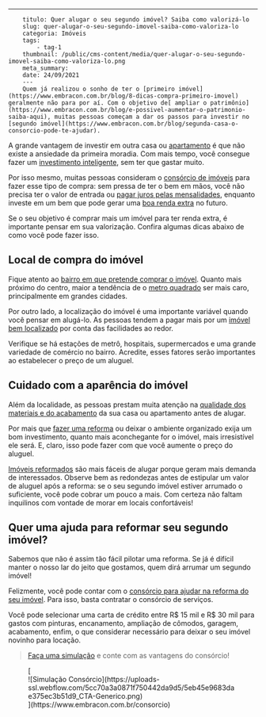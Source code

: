 ---
        titulo: Quer alugar o seu segundo imóvel? Saiba como valorizá-lo
        slug: quer-alugar-o-seu-segundo-imovel-saiba-como-valoriza-lo
        categoria: Imóveis
        tags:
            - tag-1
        thumbnail: /public/cms-content/media/quer-alugar-o-seu-segundo-imovel-saiba-como-valoriza-lo.png
        meta_summary: 
        date: 24/09/2021
        ---
        Quem já realizou o sonho de ter o [primeiro imóvel](https://www.embracon.com.br/blog/8-dicas-compra-primeiro-imovel) geralmente não para por aí. Com o objetivo de[ ampliar o patrimônio](https://www.embracon.com.br/blog/e-possivel-aumentar-o-patrimonio-saiba-aqui), muitas pessoas começam a dar os passos para investir no [segundo imóvel](https://www.embracon.com.br/blog/segunda-casa-o-consorcio-pode-te-ajudar).

A grande vantagem de investir em outra casa ou [apartamento](https://www.embracon.com.br/blog/como-comprar-um-apartamento) é que não existe a ansiedade da primeira moradia. Com mais tempo, você consegue fazer um [investimento inteligente](https://www.embracon.com.br/blog/8-motivos-que-comprovam-que-consorcio-e-investimento), sem ter que gastar muito.

Por isso mesmo, muitas pessoas consideram o [consórcio de imóveis](https://www.embracon.com.br/consorcio-de-imoveis) para fazer esse tipo de compra: sem pressa de ter o bem em mãos, você não precisa ter o valor de entrada ou [pagar juros pelas mensalidades](https://www.embracon.com.br/blog/parcela-de-consorcio-tem-juros), enquanto investe em um bem que pode gerar uma [boa renda extra](https://www.embracon.com.br/blog/qual-o-melhor-investimento-para-r-50-r-500-ou-r-5000) no futuro.

Se o seu objetivo é comprar mais um imóvel para ter renda extra, é importante pensar em sua valorização. Confira algumas dicas abaixo de como você pode fazer isso.

Local de compra do imóvel
-------------------------

Fique atento ao [bairro em que pretende comprar o imóvel](https://www.embracon.com.br/blog/saiba-o-que-considerar-ao-escolher-um-bairro-para-morar). Quanto mais próximo do centro, maior a tendência de o [metro quadrado](https://www.embracon.com.br/blog/melhores-cidades-para-viver-com-valores-de-metro-quadrado) ser mais caro, principalmente em grandes cidades.

Por outro lado, a localização do imóvel é uma importante variável quando você pensar em alugá-lo. As pessoas tendem a pagar mais por um [imóvel bem localizado](https://www.embracon.com.br/blog/conheca-as-melhores-cidades-para-se-viver-no-brasil-2) por conta das facilidades ao redor.

Verifique se há estações de metrô, hospitais, supermercados e uma grande variedade de comércio no bairro. Acredite, esses fatores serão importantes ao estabelecer o preço de um aluguel.

Cuidado com a aparência do imóvel
---------------------------------

Além da localidade, as pessoas prestam muita atenção na [qualidade dos materiais e do acabamento](https://www.embracon.com.br/blog/como-escolher-revestimentos-para-a-sua-casa) da sua casa ou apartamento antes de alugar.

Por mais que [fazer uma reforma](https://www.embracon.com.br/blog/entenda-como-evitar-dores-de-cabeca-com-obras-e-reformas) ou deixar o ambiente organizado exija um bom investimento, quanto mais aconchegante for o imóvel, mais irresistível ele será. E, claro, isso pode fazer com que você aumente o preço do aluguel.

[Imóveis reformados](https://www.embracon.com.br/blog/quando-e-por-que-reformar-a-sua-casa-saiba-aqui) são mais fáceis de alugar porque geram mais demanda de interessados. Observe bem as redondezas antes de estipular um valor de aluguel após a reforma: se o seu segundo imóvel estiver arrumado o suficiente, você pode cobrar um pouco a mais. Com certeza não faltam inquilinos com vontade de morar em locais confortáveis!

Quer uma ajuda para reformar seu segundo imóvel?
------------------------------------------------

Sabemos que não é assim tão fácil pilotar uma reforma. Se já é difícil manter o nosso lar do jeito que gostamos, quem dirá arrumar um segundo imóvel!

Felizmente, você pode contar com o [consórcio para ajudar na reforma do seu imóvel](https://www.embracon.com.br/blog/consorcio-de-servicos-para-reformas-e-decoracao). Para isso, basta contratar o consórcio de serviços.

Você pode selecionar uma carta de crédito entre R$ 15 mil e R$ 30 mil para gastos com pinturas, encanamento, ampliação de cômodos, garagem, acabamento, enfim, o que considerar necessário para deixar o seu imóvel novinho para locação.

> [Faça uma simulação](http://embracon.com.br/consorcio-servicos) e conte com as vantagens do consórcio!

<figure class="w-richtext-figure-type-image w-richtext-align-center">[<div>![Simulação Consórcio](https://uploads-ssl.webflow.com/5cc70a3a0871f750442da9d5/5eb45e9683dae375ec3b51d9_CTA-Generico.png)</div>](https://www.embracon.com.br/consorcio)</figure>
        